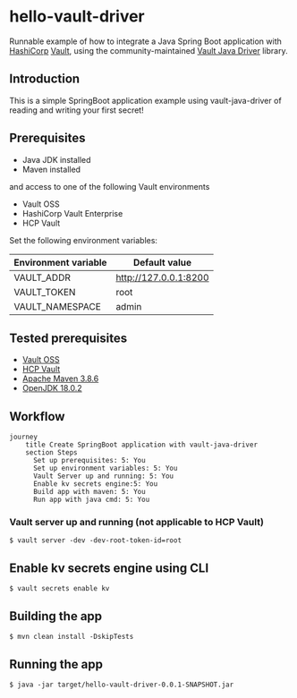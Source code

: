 # hello-vault-driver
Runnable example of how to integrate a Java Spring Boot application with
[HashiCorp](http://www.hashicorp.com) [Vault](https://www.vaultproject.io/), using the community-maintained
[Vault Java Driver](https://github.com/BetterCloud/vault-java-driver) library.

## Introduction

This is a simple SpringBoot application example using vault-java-driver of reading and writing your first secret!

## Prerequisites
- Java JDK installed
- Maven installed

and access to one of the following Vault environments
- Vault OSS
- HashiCorp Vault Enterprise
- HCP Vault 

Set the following environment variables:

| Environment variable | Default value      |
|-----|---|
|  VAULT_ADDR   |  http://127.0.0.1:8200 |
|  VAULT_TOKEN   | root  |
|  VAULT_NAMESPACE   | admin  |


## Tested prerequisites
- [Vault OSS](https://vaultproject.io)
- [HCP Vault](https://cloud.hashicorp.com/products/vault)
- [Apache Maven 3.8.6](http://maven.apache.org)
- [OpenJDK 18.0.2](https://jdk.java.net/18/)

## Workflow
```mermaid
journey
    title Create SpringBoot application with vault-java-driver
    section Steps
      Set up prerequisites: 5: You
      Set up environment variables: 5: You
      Vault Server up and running: 5: You
      Enable kv secrets engine:5: You
      Build app with maven: 5: You
      Run app with java cmd: 5: You
```

### Vault server up and running (not applicable to HCP Vault)

`$ vault server -dev -dev-root-token-id=root`

## Enable kv secrets engine using CLI

`$ vault secrets enable kv`

## Building the app
`$ mvn clean install -DskipTests`

## Running the app
`$ java -jar target/hello-vault-driver-0.0.1-SNAPSHOT.jar`
